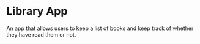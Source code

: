 # Library App

An app that allows users to keep a list of books and keep track of whether they have read them or not.
